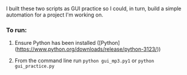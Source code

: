 I built these two scripts as GUI practice so I could, in turn, build a simple automation for a project I'm working on.

### To run:

1. Ensure Python has been installed ([Python] (https://www.python.org/downloads/release/python-3123/))

2. From the command line run `python gui_mp3.py1` or `python gui_practice.py`